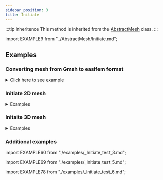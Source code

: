 ```yaml
---
sidebar_position: 3
title: Initiate
---
```


:::tip Inheritence
This method is inherited from the [AbstractMesh](../AbstractMesh/AbstractMesh_.md) class.
:::

import EXAMPLE9 from "../AbstractMesh/Initiate.md";

<EXAMPLE9 />

## Examples

### Converting mesh from Gmsh to easifem format

<details>
<summary>Click here to see example</summary>
<div>

import EXAMPLE22 from "./examples/_Initiate_test_1.md";

<EXAMPLE22 />

</div>
</details>

### Initiate 2D mesh

<details>
<summary>Examples</summary>
<div>

import EXAMPLE43 from "./examples/_Initiate_test_2.md";

<EXAMPLE43 />

</div>
</details>

### Initaite 3D mesh

<details>
<summary>Examples</summary>
<div>

import EXAMPLE59 from "./examples/_Initiate_test_4.md";

<EXAMPLE59 />

</div>
</details>

### Additional examples

<Tabs>
<TabItem value="example-3" label="Example 3" default>

import EXAMPLE60 from "./examples/_Initiate_test_3.md";

<EXAMPLE60 />

</TabItem>

<TabItem value="example-5" label="Example 4">

import EXAMPLE69 from "./examples/_Initiate_test_5.md";

<EXAMPLE69 />

</TabItem>

<TabItem value="example-6" label="Example 6">

import EXAMPLE78 from "./examples/_Initiate_test_6.md";

<EXAMPLE78 />

</TabItem>

</Tabs>
